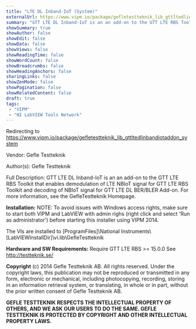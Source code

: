 ```yaml
---
title: "LTE DL Inband-IoT (System)"
externalUrl: https://www.vipm.io/package/gefletestteknik_lib_gttltedlinbandiotaddon_system
summary: "GTT LTE DL Inband-IoT is an an add-on to the GTT LTE RBS Toolkit that enables demodulation of LTE NBIoT signal for GTT LTE RBS Toolkit and decoding of NBIoT signal for GTT LTE DL BER/BLER Add-on."
showSummary: true
showAuthor: false
showEdit: false
showData: false
showViews: false
showReadingTime: false
showWordCount: false
showBreadcrumbs: false
showHeadingAnchors: false
sharingLinks: false
showZenMode: false
showPagination: false
showRelatedContent: false
draft: true
tags:
 - "VIPM"
 - "NI LabVIEW Tools Network"
---
```


Redirecting to https://www.vipm.io/package/gefletestteknik_lib_gttltedlinbandiotaddon_system

Vendor: Gefle Testteknik

Author(s): Gefle Testteknik
 
Full Description:
GTT LTE DL Inband-IoT is an an add-on to the GTT LTE RBS Toolkit that enables demodulation of LTE NBIoT signal for GTT LTE RBS Toolkit and decoding of NBIoT signal for GTT LTE DL BER/BLER Add-on.
For more information, see the GefleTestteknik Homepage.


**Installation:**
NOTE: To avoid issues with Windows access rights, make sure to start both VIPM and LabVIEW with admin righs (right click and select 'Run as administrator') before starting this installer using VIPM 2014. 

The VIs are installed to [ProgramFiles]\\National Instruments\\[LabVIEWInstallDir]\\vi.lib\\GefleTestteknik

**Hardware and SW Requirements:**
Require GTT LTE RBS >= 15.0.0
See http://testteknik.se/

**Copyright**
(c) 2014 Gefle Testteknik AB. All rights reserved.
Under the copyright laws, this publication may not be reproduced or transmitted in any form, electronic or mechanical, including photocopying, recording, storing in an information retrieval system, or translating, in whole or in part, without the prior written consent of Gefle Testteknik AB.

**GEFLE TESTTEKNIK RESPECTS THE INTELLECTUAL PROPERTY OF OTHERS, AND WE ASK OUR USERS TO DO THE SAME. GEFLE TESTTEKNIK IS PROTECTED BY COPYRIGHT AND OTHER INTELLECTUAL PROPERTY LAWS.**
